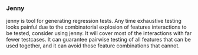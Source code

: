 ### Jenny

jenny is tool for generating regression tests. Any time exhaustive testing
looks painful due to the combinatorial explosion of features interactions to be
tested, consider using jenny. It will cover most of the interactions with far
fewer testcases. It can guarantee pairwise testing of all features that can be
used together, and it can avoid those feature combinations that cannot.

